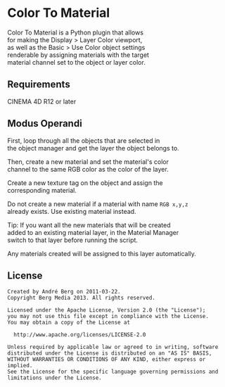 Color To Material
=================

Color To Material is a Python plugin that allows  
for making the Display > Layer Color viewport,  
as well as the Basic > Use Color object settings  
renderable by assigning materials with the target  
material channel set to the object or layer color.


Requirements
------------

CINEMA 4D R12 or later


Modus Operandi
--------------

First, loop through all the objects that are selected in  
the object manager and get the layer the object belongs to. 

Then, create a new material and set the material's color  
channel to the same RGB color as the color of the layer.  

Create a new texture tag on the object and assign the  
corresponding material.  

Do not create a new material if a material with name `RGB x,y,z`  
already exists. Use existing material instead.

Tip: If you want all the new materials that will be created  
added to an existing material layer, in the Material Manager  
switch to that layer before running the script.   

Any materials created will be assigned to this layer automatically.  


License
-------

    Created by André Berg on 2011-03-22.
    Copyright Berg Media 2013. All rights reserved.
    
    Licensed under the Apache License, Version 2.0 (the "License");
    you may not use this file except in compliance with the License.
    You may obtain a copy of the License at
    
      http://www.apache.org/licenses/LICENSE-2.0
    
    Unless required by applicable law or agreed to in writing, software
    distributed under the License is distributed on an "AS IS" BASIS,
    WITHOUT WARRANTIES OR CONDITIONS OF ANY KIND, either express or implied.
    See the License for the specific language governing permissions and
    limitations under the License.

